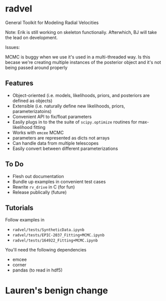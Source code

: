 # radvel
General Toolkit for Modeling Radial Velocities

Note: Erik is still working on skeleton functionaliy. Afterwhich, BJ will take the lead on development.

Issues:

MCMC is buggy when we use it's used in a multi-threaded way. Is this becase we're creating multiple instances of the posterior object and it's not being passed around properly

## Features

- Object-oriented (i.e. models, likelihoods, priors, and posteriors are defined as objects)
- Extensible (i.e. naturally define new likelihoods, priors, parameterizatoins)
- Convenient API to fix/float parameters
- Easily plugs in to the the suite of `scipy.optimize` routines for max-likelihood fitting 
- Works with `emcee` MCMC
- parameters are represented as dicts not arrays
- Can handle data from multiple telescopes
- Easily convert between different parameterizations

## To Do

- Flesh out documentation
- Bundle up examples in convenient test cases
- Rewrite `rv_drive` in C (for fun)
- Release publically (future) 

## Tutorials 

Follow examples in

- `radvel/tests/SyntheticData.ipynb`
- `radvel/tests/EPIC-2037_Fitting+MCMC.ipynb`
- `radvel/tests/164922_Fitting+MCMC.ipynb`

You'll need the following dependencies

- emcee
- corner
- pandas (to read in hdf5)

# Lauren's benign change




